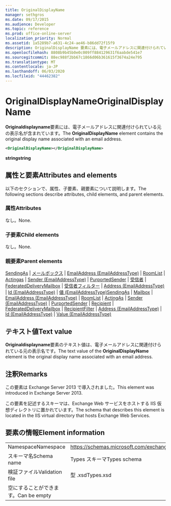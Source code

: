 ```yaml
---
title: OriginalDisplayName
manager: sethgros
ms.date: 09/17/2015
ms.audience: Developer
ms.topic: reference
ms.prod: office-online-server
localization_priority: Normal
ms.assetid: 1a5289b7-a631-4c24-ae46-b86dd72f15f9
description: OriginalDisplayName 要素には、電子メールアドレスに関連付けられている元の表示名が含まれています。
ms.openlocfilehash: 8808b9b45b0e0c009ff884129631f6aabde541e7
ms.sourcegitcommit: 88ec988f2bb67c1866d06b361615f3674a24e795
ms.translationtype: MT
ms.contentlocale: ja-JP
ms.lasthandoff: 06/03/2020
ms.locfileid: "44462382"
---
```

# <a name="originaldisplayname"></a><span data-ttu-id="37e17-103">OriginalDisplayName</span><span class="sxs-lookup"><span data-stu-id="37e17-103">OriginalDisplayName</span></span>

<span data-ttu-id="37e17-104">**Originaldisplayname**要素には、電子メールアドレスに関連付けられている元の表示名が含まれています。</span><span class="sxs-lookup"><span data-stu-id="37e17-104">The **OriginalDisplayName** element contains the original display name associated with an email address.</span></span> 
  
```XML
<OriginalDisplayName></OriginalDisplayName>
```

 <span data-ttu-id="37e17-105">**string**</span><span class="sxs-lookup"><span data-stu-id="37e17-105">**string**</span></span>
## <a name="attributes-and-elements"></a><span data-ttu-id="37e17-106">属性と要素</span><span class="sxs-lookup"><span data-stu-id="37e17-106">Attributes and elements</span></span>

<span data-ttu-id="37e17-107">以下のセクションで、属性、子要素、親要素について説明します。</span><span class="sxs-lookup"><span data-stu-id="37e17-107">The following sections describe attributes, child elements, and parent elements.</span></span>
  
### <a name="attributes"></a><span data-ttu-id="37e17-108">属性</span><span class="sxs-lookup"><span data-stu-id="37e17-108">Attributes</span></span>

<span data-ttu-id="37e17-109">なし。</span><span class="sxs-lookup"><span data-stu-id="37e17-109">None.</span></span>
  
### <a name="child-elements"></a><span data-ttu-id="37e17-110">子要素</span><span class="sxs-lookup"><span data-stu-id="37e17-110">Child elements</span></span>

<span data-ttu-id="37e17-111">なし。</span><span class="sxs-lookup"><span data-stu-id="37e17-111">None.</span></span>
  
### <a name="parent-elements"></a><span data-ttu-id="37e17-112">親要素</span><span class="sxs-lookup"><span data-stu-id="37e17-112">Parent elements</span></span>

<span data-ttu-id="37e17-113">[SendingAs](sendingas.md)  | [メールボックス](mailbox.md)  | [EmailAddress (EmailAddressType)](emailaddress-emailaddresstype.md)  | [RoomList](roomlist.md)  | [Actingas](actingas.md)  | [Sender (EmailAddressType)](sender-emailaddresstype.md)  | [PurportedSender](purportedsender.md)  | [受信者](recipient.md)  | [FederatedDeliveryMailbox](federateddeliverymailbox.md)  | [受信者フィルター](recipientfilter.md)  | [Address (EmailAddressType)](address-emailaddresstype.md)  | [Id (EmailAddressType)](id-emailaddresstype.md)  | [値 (EmailAddressType)](value-emailaddresstype.md)</span><span class="sxs-lookup"><span data-stu-id="37e17-113">[SendingAs](sendingas.md) | [Mailbox](mailbox.md) | [EmailAddress (EmailAddressType)](emailaddress-emailaddresstype.md) | [RoomList](roomlist.md) | [ActingAs](actingas.md) | [Sender (EmailAddressType)](sender-emailaddresstype.md) | [PurportedSender](purportedsender.md) | [Recipient](recipient.md) | [FederatedDeliveryMailbox](federateddeliverymailbox.md) | [RecipientFilter](recipientfilter.md) | [Address (EmailAddressType)](address-emailaddresstype.md) | [Id (EmailAddressType)](id-emailaddresstype.md) | [Value (EmailAddressType)](value-emailaddresstype.md)</span></span>
  
## <a name="text-value"></a><span data-ttu-id="37e17-114">テキスト値</span><span class="sxs-lookup"><span data-stu-id="37e17-114">Text value</span></span>

<span data-ttu-id="37e17-115">**Originaldisplayname**要素のテキスト値は、電子メールアドレスに関連付けられている元の表示名です。</span><span class="sxs-lookup"><span data-stu-id="37e17-115">The text value of the **OriginalDisplayName** element is the original display name associated with an email address.</span></span> 
  
## <a name="remarks"></a><span data-ttu-id="37e17-116">注釈</span><span class="sxs-lookup"><span data-stu-id="37e17-116">Remarks</span></span>

<span data-ttu-id="37e17-117">この要素は Exchange Server 2013 で導入されました。</span><span class="sxs-lookup"><span data-stu-id="37e17-117">This element was introduced in Exchange Server 2013.</span></span>
  
<span data-ttu-id="37e17-118">この要素を記述するスキーマは、Exchange Web サービスをホストする IIS 仮想ディレクトリに置かれています。</span><span class="sxs-lookup"><span data-stu-id="37e17-118">The schema that describes this element is located in the IIS virtual directory that hosts Exchange Web Services.</span></span>
  
## <a name="element-information"></a><span data-ttu-id="37e17-119">要素の情報</span><span class="sxs-lookup"><span data-stu-id="37e17-119">Element information</span></span>

|||
|:-----|:-----|
|<span data-ttu-id="37e17-120">Namespace</span><span class="sxs-lookup"><span data-stu-id="37e17-120">Namespace</span></span>  <br/> |https://schemas.microsoft.com/exchange/services/2006/types  <br/> |
|<span data-ttu-id="37e17-121">スキーマ名</span><span class="sxs-lookup"><span data-stu-id="37e17-121">Schema name</span></span>  <br/> |<span data-ttu-id="37e17-122">Types スキーマ</span><span class="sxs-lookup"><span data-stu-id="37e17-122">Types schema</span></span>  <br/> |
|<span data-ttu-id="37e17-123">検証ファイル</span><span class="sxs-lookup"><span data-stu-id="37e17-123">Validation file</span></span>  <br/> |<span data-ttu-id="37e17-124">型 .xsd</span><span class="sxs-lookup"><span data-stu-id="37e17-124">Types.xsd</span></span>  <br/> |
|<span data-ttu-id="37e17-125">空にすることができます。</span><span class="sxs-lookup"><span data-stu-id="37e17-125">Can be empty</span></span>  <br/> ||
   

